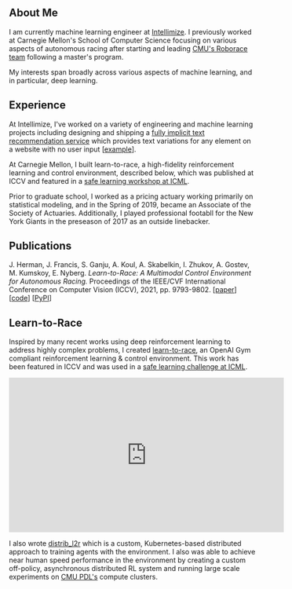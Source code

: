 ## About Me


I am currently machine learning engineer at [Intellimize](https://www.intellimize.com/). I previously worked at Carnegie Mellon's School of Computer Science focusing on various aspects of autonomous racing after starting and leading [CMU's Roborace team](https://www.cmu.edu/news/stories/archives/2020/july/roborace.html) following a master's program.

My interests span broadly across various aspects of machine learning, and in particular, deep learning.


## Experience

At Intellimize, I've worked on a variety of engineering and machine learning projects including designing and shipping a [fully implicit text recommendation service](https://www.intellimize.com/press/intellimize-releases-ai-powered-copy-suggestions-for-marketers-to-instantly-personalize-websites-that-convert-more) which provides text variations for any element on a website with no user input \[[example](https://www.linkedin.com/posts/intellimize_convertmore-writing-content-activity-6960991520355217408-iDxf?utm_source=linkedin_share&utm_medium=member_desktop_web)\].

At Carnegie Mellon, I built learn-to-race, a high-fidelity reinforcement learning and control environment, described below, which was published at ICCV and featured in a [safe learning workshop at ICML](https://learn-to-race.org/workshop-sl4ad-icml2022/).

Prior to graduate school, I worked as a pricing actuary working primarily on statistical modeling, and in the Spring of 2019, became an Associate of the Society of Actuaries. Additionally, I played professional footabll for the New York Giants in the preseason of 2017 as an outside linebacker.


## Publications

J. Herman, J. Francis, S. Ganju, A. Koul, A. Skabelkin, I. Zhukov, A. Gostev, M. Kumskoy, E. Nyberg. *Learn-to-Race: A Multimodal Control Environment for Autonomous Racing.* Proceedings of the IEEE/CVF International Conference on Computer Vision (ICCV), 2021, pp. 9793-9802. \[[paper](https://openaccess.thecvf.com/content/ICCV2021/html/Herman_Learn-To-Race_A_Multimodal_Control_Environment_for_Autonomous_Racing_ICCV_2021_paper.html)\] \[[code](https://github.com/learn-to-race/l2r)\] \[[PyPI](https://pypi.org/project/l2r/)\]


## Learn-to-Race

Inspired by many recent works using deep reinforcement learning to address highly complex problems, I created [learn-to-race](https://github.com/learn-to-race/l2r), an  OpenAI Gym compliant reinforcement learning & control environment. This work has been featured in ICCV and was used in a [safe learning challenge at ICML](https://learn-to-race.org/workshop-sl4ad-icml2022/).

<iframe width="560" height="315" src="https://www.youtube.com/embed/a-RYPr6Wla4" title="Learning to Race using Reinforcement Learning (teaser)" frameborder="0" allow="accelerometer; autoplay; clipboard-write; encrypted-media; gyroscope; picture-in-picture" allowfullscreen></iframe><br>

I also wrote [distrib_l2r](https://github.com/hermgerm29/distrib_l2r) which is a custom, Kubernetes-based distributed approach to training agents with the environment. I also was able to achieve near human speed performance in the environment by creating a custom off-policy, asynchronous distributed RL system and running large scale experiments on [CMU PDL's](https://www.pdl.cmu.edu/index.shtml) compute clusters.
